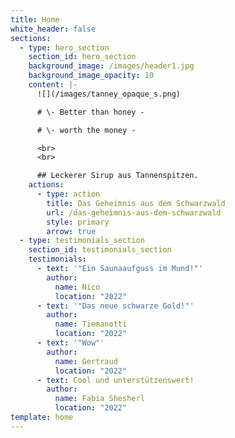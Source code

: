 ```yaml
---
title: Home
white_header: false
sections:
  - type: hero_section
    section_id: hero_section
    background_image: /images/header1.jpg
    background_image_opacity: 10
    content: |-
      ![](/images/tanney_opaque_s.png)

      # \- Better than honey -

      # \- worth the money -

      <br>
      <br>

      ## Leckerer Sirup aus Tannenspitzen.
    actions:
      - type: action
        title: Das Geheimnis aus dem Schwarzwald
        url: /das-geheimnis-aus-dem-schwarzwald
        style: primary
        arrow: true
  - type: testimonials_section
    section_id: testimonials_section
    testimonials:
      - text: '"Ein Saunaaufguss im Mund!"'
        author:
          name: Nico
          location: "2022"
      - text: '"Das neue schwarze Gold!"'
        author:
          name: Tiemanotti
          location: "2022"
      - text: '"Wow"'
        author:
          name: Gertraud
          location: "2022"
      - text: Cool und unterstützenswert!
        author:
          name: Fabia Shesherl
          location: "2022"
template: home
---
```

